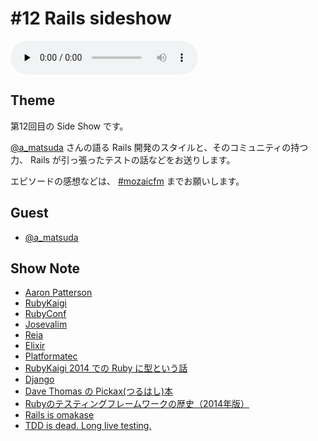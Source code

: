 # #12 Rails sideshow

<audio preload="none" controls="" src="http://files.mozaic.fm/mozaic-ep12.sideshow.mp3"></audio>


## Theme

第12回目の Side Show です。

[@a_matsuda](https://twitter.com/a_matsuda/) さんの語る Rails 開発のスタイルと、そのコミュニティの持つ力、 Rails が引っ張ったテストの話などをお送りします。

エピソードの感想などは、 [#mozaicfm](https://twitter.com/search?q=mozaicfm&src=hash) までお願いします。


## Guest

- [@a_matsuda](https://twitter.com/a_matsuda)


## Show Note

- [Aaron Patterson](https://twitter.com/tenderlove)
- [RubyKaigi](http://t.umblr.com/redirect?z=http%3A%2F%2Frubykaigi.org%2F2014&t=NWVhZWQ4NGE2NDViYjVmYWExYWEzMjMwMzM3ZDQxNjA3ZTM4NTlmNiwySFZWM2dMWQ%3D%3D)
- [RubyConf](http://t.umblr.com/redirect?z=http%3A%2F%2Frubyconf.org%2F&t=YzNhNjlmYmVjN2IyNGIxNzk1ZTllNTIwMTUxMWMyZjY2ZGNlZDVhYiwySFZWM2dMWQ%3D%3D)
- [Josevalim](http://t.umblr.com/redirect?z=https%3A%2F%2Fgithub.com%2Fjosevalim&t=ZjA5MGNiYzY2MTFiNDk3OWEwZGMxMmQzNDAzNDY4ZWIwMzM5NDE4OSwySFZWM2dMWQ%3D%3D)
- [Reia](http://t.umblr.com/redirect?z=http%3A%2F%2Freia-lang.org%2F&t=MjAyYjNhOTExOGJhZTI4Yjc4MDNkMDg4YTFmNWYzNWU4NjgwN2QyOSwySFZWM2dMWQ%3D%3D)
- [Elixir](http://t.umblr.com/redirect?z=http%3A%2F%2Felixir-lang.org%2F&t=MTViZmM1ZWMzOTNkNDNkZDhiZDFmMGY1ZDlkYmQ3MzM4ODlkYTI4MSwySFZWM2dMWQ%3D%3D)
- [Platformatec](http://t.umblr.com/redirect?z=http%3A%2F%2Fplataformatec.com&t=OTIxNmE2ZWZlMTFhMmQwMzMxMTA1ZDMwNmExNjExMDRkZGM0NDQ1MCwySFZWM2dMWQ%3D%3D)
- [RubyKaigi 2014 での Ruby に型という話](http://t.umblr.com/redirect?z=http%3A%2F%2Frubykaigi.org%2F2014%2Fpresentation%2FS-YukihiroMatzMatsumoto&t=MTdmYzIxMmE5NzU3NzI2N2Y5ZWE3ZDhkYjhjOWZkNzIyNDEwOTllNCwySFZWM2dMWQ%3D%3D)
- [Django](http://t.umblr.com/redirect?z=https%3A%2F%2Fwww.djangoproject.com%2F&t=NTVjMzRjMGMwZTg4OGU4ZTQ4NTFmZWI3NjIxMTFjYzk0ZjMzMjY3MSwySFZWM2dMWQ%3D%3D)
- [Dave Thomas の Pickax(つるはし)本](http://t.umblr.com/redirect?z=https%3A%2F%2Fpragprog.com%2Fbook%2Fruby%2Fprogramming-ruby&t=MDc5YjkwOWMyYjE3ODg2ODFiZjYwMDgwMzBmYzA5MzI5MWNhN2ZhYywySFZWM2dMWQ%3D%3D)
- [Rubyのテスティングフレームワークの歴史（2014年版）](http://t.umblr.com/redirect?z=http%3A%2F%2Fwww.clear-code.com%2Fblog%2F2014%2F11%2F6.html&t=MjFiMDZhZDc2YzY4YmMzMzg1ZTY4NDYzM2FiYmZjNmRlNWIzYjU0ZSwySFZWM2dMWQ%3D%3D)
- [Rails is omakase](http://t.umblr.com/redirect?z=http%3A%2F%2Fdavid.heinemeierhansson.com%2F2012%2Frails-is-omakase.html&t=MDc1NThjOTBkYmJmYjJkZThlZjE0ZTkxN2ZjNjAzNmIzYjgxZmM1YiwySFZWM2dMWQ%3D%3D)
- [TDD is dead. Long live testing.](http://t.umblr.com/redirect?z=http%3A%2F%2Fdavid.heinemeierhansson.com%2F2014%2Ftdd-is-dead-long-live-testing.html&t=NzVhMDZhMzY0ZjJjYWU3M2UwMDZhMmNmNTIwNDFkOGM5NzY0OGI1ZCwySFZWM2dMWQ%3D%3D)
